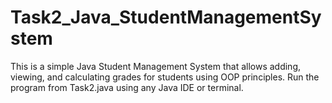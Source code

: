 # Task2_Java_StudentManagementSystem
This is a simple Java Student Management System that allows adding, viewing, and calculating grades for students using OOP principles.
Run the program from Task2.java using any Java IDE or terminal.
